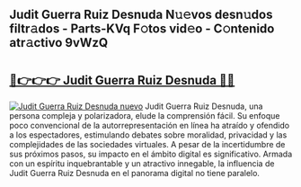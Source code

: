 ## Judit Guerra Ruiz Desnuda N𝚞𝚎vos desn𝚞dos filtr𝚊dos - Parts-KVq F𝚘tos vid𝚎o - C𝚘ntenido atr𝚊ctivo 9vWzQ

# <h2><a href="http://mb3kxn.tromn.icu/?c=Judit+Guerra+Ruiz+Desnuda">🔗👉👉👉 Judit Guerra Ruiz Desnuda 🔗🔗</a></h2>

[![Judit Guerra Ruiz Desnuda nuevo](https://i.imgur.com/pEAQMta.gif)](http://mb3kxn.tromn.icu/?c=Judit+Guerra+Ruiz+Desnuda)
Judit Guerra Ruiz Desnuda, una persona compleja y polarizadora, elude la comprensión fácil. Su enfoque poco convencional de la autorrepresentación en línea ha atraído y ofendido a los espectadores, estimulando debates sobre moralidad, privacidad y las complejidades de las sociedades virtuales. A pesar de la incertidumbre de sus próximos pasos, su impacto en el ámbito digital es significativo. Armada con un espíritu inquebrantable y un atractivo innegable, la influencia de Judit Guerra Ruiz Desnuda en el panorama digital no tiene paralelo.

